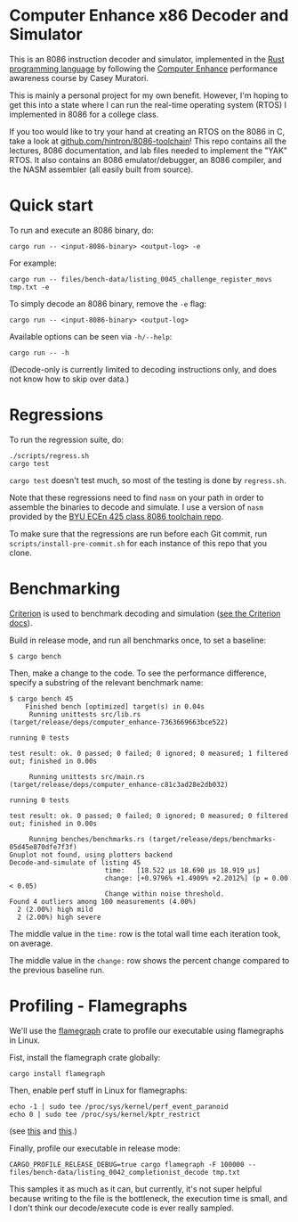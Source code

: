 # Computer Enhance x86 Decoder and Simulator

This is an 8086 instruction decoder and simulator, implemented in the [Rust
programming language][5] by following the [Computer Enhance][1] performance
awareness course by Casey Muratori.

This is mainly a personal project for my own benefit. However, I'm hoping to get
this into a state where I can run the real-time operating system (RTOS) I
implemented in 8086 for a college class.

If you too would like to try your hand at creating an RTOS on the 8086 in C,
take a look at [github.com/hintron/8086-toolchain][4]! This repo contains all
the lectures, 8086 documentation, and lab files needed to implement the "YAK"
RTOS. It also contains an 8086 emulator/debugger, an 8086 compiler, and the NASM
assembler (all easily built from source).


# Quick start

To run and execute an 8086 binary, do:

```
cargo run -- <input-8086-binary> <output-log> -e
```

For example:

```
cargo run -- files/bench-data/listing_0045_challenge_register_movs tmp.txt -e
```

To simply decode an 8086 binary, remove the `-e` flag:

```
cargo run -- <input-8086-binary> <output-log>
```

Available options can be seen via `-h/--help`:
```
cargo run -- -h
```

(Decode-only is currently limited to decoding instructions only, and does not
know how to skip over data.)


# Regressions

To run the regression suite, do:

```
./scripts/regress.sh
cargo test
```

`cargo test` doesn't test much, so most of the testing is done by `regress.sh`.

Note that these regressions need to find `nasm` on your path in order to
assemble the binaries to decode and simulate. I use a version of `nasm` provided
by the [BYU ECEn 425 class 8086 toolchain repo][4].

To make sure that the regressions are run before each Git commit, run
`scripts/install-pre-commit.sh` for each instance of this repo that you clone.


# Benchmarking

[Criterion][2] is used to benchmark decoding and simulation
([see the Criterion docs][3]).

Build in release mode, and run all benchmarks once, to set a baseline:

```
$ cargo bench
```

Then, make a change to the code. To see the performance difference, specify a
substring of the relevant benchmark name:

```
$ cargo bench 45
    Finished bench [optimized] target(s) in 0.04s
     Running unittests src/lib.rs (target/release/deps/computer_enhance-7363669663bce522)

running 0 tests

test result: ok. 0 passed; 0 failed; 0 ignored; 0 measured; 1 filtered out; finished in 0.00s

     Running unittests src/main.rs (target/release/deps/computer_enhance-c81c3ad28e2db032)

running 0 tests

test result: ok. 0 passed; 0 failed; 0 ignored; 0 measured; 0 filtered out; finished in 0.00s

     Running benches/benchmarks.rs (target/release/deps/benchmarks-05d45e870dfe7f3f)
Gnuplot not found, using plotters backend
Decode-and-simulate of listing 45
                        time:   [18.522 µs 18.690 µs 18.919 µs]
                        change: [+0.9796% +1.4909% +2.2012%] (p = 0.00 < 0.05)
                        Change within noise threshold.
Found 4 outliers among 100 measurements (4.00%)
  2 (2.00%) high mild
  2 (2.00%) high severe
```

The middle value in the `time:` row is the total wall time each iteration took,
on average.

The middle value in the `change:` row shows the percent change compared to the
previous baseline run.


# Profiling - Flamegraphs

We'll use the [flamegraph][6] crate to profile our executable using flamegraphs
in Linux.

Fist, install the flamegraph crate globally:

```shell
cargo install flamegraph
```

Then, enable perf stuff in Linux for flamegraphs:

```shell
echo -1 | sudo tee /proc/sys/kernel/perf_event_paranoid
echo 0 | sudo tee /proc/sys/kernel/kptr_restrict
```
(see [this][7] and [this][8].)

Finally, profile our executable in release mode:

```shell
CARGO_PROFILE_RELEASE_DEBUG=true cargo flamegraph -F 100000 -- files/bench-data/listing_0042_completionist_decode tmp.txt
```

This samples it as much as it can, but currently, it's not super helpful because
writing to the file is the bottleneck, the execution time is small, and I don't
think our decode/execute code is ever really sampled.

[1]: https://www.computerenhance.com/
[2]: https://github.com/bheisler/criterion.rs
[3]: https://bheisler.github.io/criterion.rs/book/index.html
[4]: https://github.com/hintron/8086-toolchain
[5]: https://www.rust-lang.org/
[6]: https://github.com/flamegraph-rs/flamegraph
[7]: https://github.com/flamegraph-rs/flamegraph#enabling-perf-for-use-by-unprivileged-users
[8]: https://users.rust-lang.org/t/flamegraph-shows-every-caller-is-unknown/52408/2
